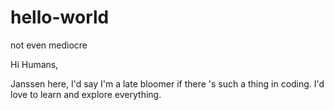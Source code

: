 # hello-world
not even mediocre

Hi Humans,

Janssen here, I'd say I'm a late bloomer if there 's such a thing in coding. 
I'd love to learn and explore everything.
